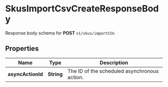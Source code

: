 

# SkusImportCsvCreateResponseBody

Response body schema for **POST** `v1/skus/importCSV`.

## Properties

| Name | Type | Description |
|------------ | ------------- | ------------- |
|**asyncActionId** | **String** | The ID of the scheduled asynchronous action. |



